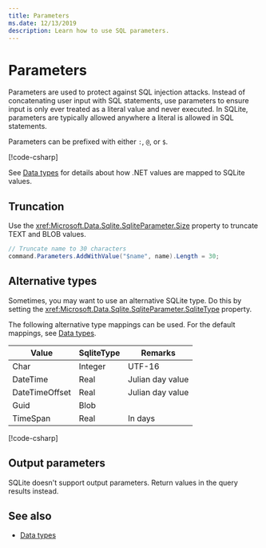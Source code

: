 ```yaml
---
title: Parameters
ms.date: 12/13/2019
description: Learn how to use SQL parameters.
---
```

# Parameters

Parameters are used to protect against SQL injection attacks. Instead of concatenating user input with SQL statements, use parameters to ensure input is only ever treated as a literal value and never executed. In SQLite, parameters are typically allowed anywhere a literal is allowed in SQL statements.

Parameters can be prefixed with either `:`, `@`, or `$`.

[!code-csharp[](../../../../samples/snippets/standard/data/sqlite/HelloWorldSample/Program.cs?name=snippet_Parameter)]

See [Data types](types.md) for details about how .NET values are mapped to SQLite values.

## Truncation

Use the <xref:Microsoft.Data.Sqlite.SqliteParameter.Size> property to truncate TEXT and BLOB values.

```csharp
// Truncate name to 30 characters
command.Parameters.AddWithValue("$name", name).Length = 30;
```

## Alternative types

Sometimes, you may want to use an alternative SQLite type. Do this by setting the <xref:Microsoft.Data.Sqlite.SqliteParameter.SqliteType> property.

The following alternative type mappings can be used. For the default mappings, see [Data types](types.md).

| Value          | SqliteType | Remarks          |
| -------------- | ---------- | ---------------- |
| Char           | Integer    | UTF-16           |
| DateTime       | Real       | Julian day value |
| DateTimeOffset | Real       | Julian day value |
| Guid           | Blob       |                  |
| TimeSpan       | Real       | In days          |

[!code-csharp[](../../../../samples/snippets/standard/data/sqlite/DateAndTimeSample/Program.cs?name=snippet_SqliteType)]

## Output parameters

SQLite doesn't support output parameters. Return values in the query results instead.

## See also

* [Data types](types.md)
